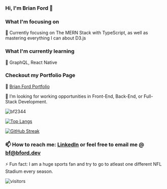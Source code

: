 ### Hi, I'm Brian Ford 👋

### What I'm focusing on 
🔭 Currently focusing on The MERN Stack with TypeScript, as well as mastering everything I can about D3.js

### What I'm currently learning 
🌱 GraphQL, React Native

### Checkout my Portfolio Page
🔭 [Brian Ford Portfolio](https://bf2344.netlify.app)

👯 I’m looking for working opportunities in Front-End, Back-End, or Full-Stack Development.

<img src="https://github-readme-stats.vercel.app/api?username=bf2344&layout=compact&text_color=daf7dc&bg_color=151515&show_icons=true&count_private=true" alt="bf2344" />

[![Top Langs](https://github-readme-stats.vercel.app/api/top-langs/?username=bf2344&layout=compact&text_color=daf7dc&bg_color=151515&count_private=true)](https://github.com/bf2344/github-readme-stats)

[![GitHub Streak](https://github-readme-streak-stats.herokuapp.com/?user=bf2344&theme=dark)](https://git.io/streak-stats)

### 📫 How to reach me: [LinkedIn](https://www.linkedin.com/in/bf2344/) or feel free to email me @ [bf@bford.dev](mailto:bf@bford.dev)

⚡ Fun fact: I am a huge sports fan and try to go to atleast one different NFL Stadium every season. 

<p><img src="https://visitor-badge.glitch.me/badge?page_id=bf2344.bf2344" alt="visitors"></p>
